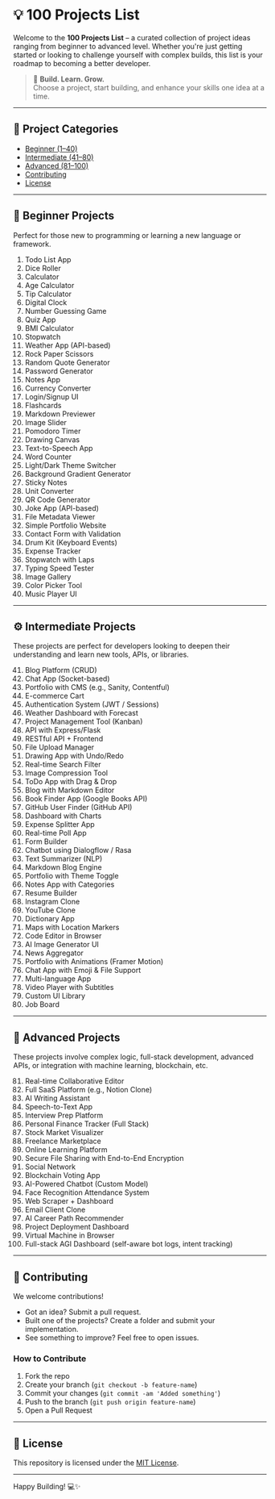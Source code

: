 # 💡 100 Projects List

Welcome to the **100 Projects List** – a curated collection of project ideas ranging from beginner to advanced level. Whether you're just getting started or looking to challenge yourself with complex builds, this list is your roadmap to becoming a better developer.

> 🚀 **Build. Learn. Grow.**  
> Choose a project, start building, and enhance your skills one idea at a time.

---

## 📁 Project Categories

- [Beginner (1–40)](#beginner-projects)
- [Intermediate (41–80)](#intermediate-projects)
- [Advanced (81–100)](#advanced-projects)
- [Contributing](#contributing)
- [License](#license)

---

## 🧩 Beginner Projects

Perfect for those new to programming or learning a new language or framework.

1. Todo List App  
2. Dice Roller  
3. Calculator  
4. Age Calculator  
5. Tip Calculator  
6. Digital Clock  
7. Number Guessing Game  
8. Quiz App  
9. BMI Calculator  
10. Stopwatch  
11. Weather App (API-based)  
12. Rock Paper Scissors  
13. Random Quote Generator  
14. Password Generator  
15. Notes App  
16. Currency Converter  
17. Login/Signup UI  
18. Flashcards  
19. Markdown Previewer  
20. Image Slider  
21. Pomodoro Timer  
22. Drawing Canvas  
23. Text-to-Speech App  
24. Word Counter  
25. Light/Dark Theme Switcher  
26. Background Gradient Generator  
27. Sticky Notes  
28. Unit Converter  
29. QR Code Generator  
30. Joke App (API-based)  
31. File Metadata Viewer  
32. Simple Portfolio Website  
33. Contact Form with Validation  
34. Drum Kit (Keyboard Events)  
35. Expense Tracker  
36. Stopwatch with Laps  
37. Typing Speed Tester  
38. Image Gallery  
39. Color Picker Tool  
40. Music Player UI

---

## ⚙️ Intermediate Projects

These projects are perfect for developers looking to deepen their understanding and learn new tools, APIs, or libraries.

41. Blog Platform (CRUD)  
42. Chat App (Socket-based)  
43. Portfolio with CMS (e.g., Sanity, Contentful)  
44. E-commerce Cart  
45. Authentication System (JWT / Sessions)  
46. Weather Dashboard with Forecast  
47. Project Management Tool (Kanban)  
48. API with Express/Flask  
49. RESTful API + Frontend  
50. File Upload Manager  
51. Drawing App with Undo/Redo  
52. Real-time Search Filter  
53. Image Compression Tool  
54. ToDo App with Drag & Drop  
55. Blog with Markdown Editor  
56. Book Finder App (Google Books API)  
57. GitHub User Finder (GitHub API)  
58. Dashboard with Charts  
59. Expense Splitter App  
60. Real-time Poll App  
61. Form Builder  
62. Chatbot using Dialogflow / Rasa  
63. Text Summarizer (NLP)  
64. Markdown Blog Engine  
65. Portfolio with Theme Toggle  
66. Notes App with Categories  
67. Resume Builder  
68. Instagram Clone  
69. YouTube Clone  
70. Dictionary App  
71. Maps with Location Markers  
72. Code Editor in Browser  
73. AI Image Generator UI  
74. News Aggregator  
75. Portfolio with Animations (Framer Motion)  
76. Chat App with Emoji & File Support  
77. Multi-language App  
78. Video Player with Subtitles  
79. Custom UI Library  
80. Job Board

---

## 🚀 Advanced Projects

These projects involve complex logic, full-stack development, advanced APIs, or integration with machine learning, blockchain, etc.

81. Real-time Collaborative Editor  
82. Full SaaS Platform (e.g., Notion Clone)  
83. AI Writing Assistant  
84. Speech-to-Text App  
85. Interview Prep Platform  
86. Personal Finance Tracker (Full Stack)  
87. Stock Market Visualizer  
88. Freelance Marketplace  
89. Online Learning Platform  
90. Secure File Sharing with End-to-End Encryption  
91. Social Network  
92. Blockchain Voting App  
93. AI-Powered Chatbot (Custom Model)  
94. Face Recognition Attendance System  
95. Web Scraper + Dashboard  
96. Email Client Clone  
97. AI Career Path Recommender  
98. Project Deployment Dashboard  
99. Virtual Machine in Browser  
100. Full-stack AGI Dashboard (self-aware bot logs, intent tracking)

---

## 🤝 Contributing

We welcome contributions!

- Got an idea? Submit a pull request.
- Built one of the projects? Create a folder and submit your implementation.
- See something to improve? Feel free to open issues.

### How to Contribute
1. Fork the repo
2. Create your branch (`git checkout -b feature-name`)
3. Commit your changes (`git commit -am 'Added something'`)
4. Push to the branch (`git push origin feature-name`)
5. Open a Pull Request

---

## 📜 License

This repository is licensed under the [MIT License](LICENSE).

---

Happy Building! 💻✨  


